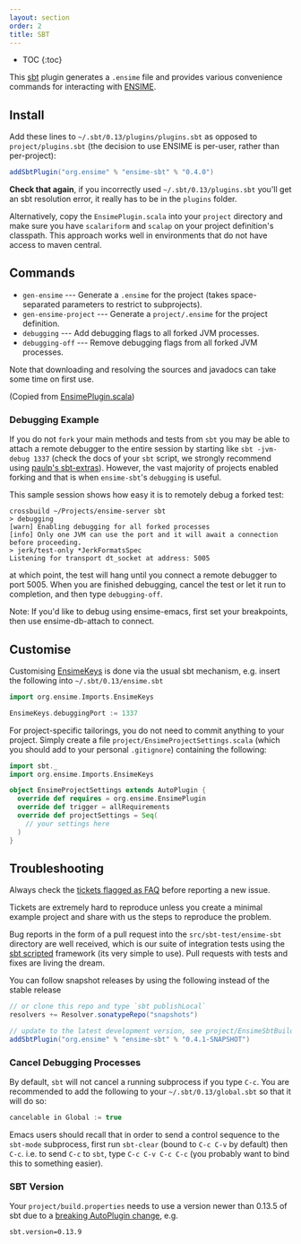 ```yaml
---
layout: section
order: 2
title: SBT
---
```


- TOC
{:toc}

This [sbt](http://github.com/sbt/sbt) plugin generates a `.ensime` file and provides various convenience commands for interacting with [ENSIME](http://github.com/ensime/ensime-server).

## Install

Add these lines to `~/.sbt/0.13/plugins/plugins.sbt` as opposed to `project/plugins.sbt` (the decision to use ENSIME is per-user, rather than per-project):

```scala
addSbtPlugin("org.ensime" % "ensime-sbt" % "0.4.0")
```

**Check that again**, if you incorrectly used `~/.sbt/0.13/plugins.sbt` you'll get an sbt resolution error, it really has to be in the `plugins` folder.

Alternatively, copy the `EnsimePlugin.scala` into your `project` directory and make sure you have `scalariform` and `scalap` on your project definition's classpath. This approach works well in environments that do not have access to maven central.


## Commands

* `gen-ensime` --- Generate a `.ensime` for the project (takes space-separated parameters to restrict to subprojects).
* `gen-ensime-project` --- Generate a `project/.ensime` for the project definition.
* `debugging` --- Add debugging flags to all forked JVM processes.
* `debugging-off` --- Remove debugging flags from all forked JVM processes.

Note that downloading and resolving the sources and javadocs can take some time on first use.

(Copied from [EnsimePlugin.scala](https://github.com/ensime/ensime-sbt/blob/master/src/main/scala/EnsimePlugin.scala#L59))


### Debugging Example

If you do not `fork` your main methods and tests from `sbt` you may be able to attach a remote debugger to the entire session by starting like `sbt -jvm-debug 1337` (check the docs of your `sbt` script, we strongly recommend using [paulp's sbt-extras](https://github.com/paulp/sbt-extras)). However, the vast majority of projects enabled forking and that is when `ensime-sbt`'s `debugging` is useful. 

This sample session shows how easy it is to remotely debug a forked test:

```
crossbuild ~/Projects/ensime-server sbt
> debugging
[warn] Enabling debugging for all forked processes
[info] Only one JVM can use the port and it will await a connection before proceeding.
> jerk/test-only *JerkFormatsSpec
Listening for transport dt_socket at address: 5005
```

at which point, the test will hang until you connect a remote debugger to port 5005. When you are finished debugging, cancel the test or let it run to completion, and then type `debugging-off`.

Note: If you'd like to debug using ensime-emacs, first set your breakpoints, then use ensime-db-attach to connect.


## Customise

Customising [EnsimeKeys](https://github.com/ensime/ensime-sbt/blob/master/src/main/scala/EnsimePlugin.scala#L21) is done via the usual sbt mechanism, e.g. insert the following into `~/.sbt/0.13/ensime.sbt`

```scala
import org.ensime.Imports.EnsimeKeys

EnsimeKeys.debuggingPort := 1337
```

For project-specific tailorings, you do not need to commit anything to your project. Simply create a file `project/EnsimeProjectSettings.scala` (which you should add to your personal `.gitignore`) containing the following:

```scala
import sbt._
import org.ensime.Imports.EnsimeKeys

object EnsimeProjectSettings extends AutoPlugin {
  override def requires = org.ensime.EnsimePlugin
  override def trigger = allRequirements
  override def projectSettings = Seq(
    // your settings here
  )
}
```


## Troubleshooting

Always check the [tickets flagged as FAQ](https://github.com/ensime/ensime-sbt/issues?q=label%3AFAQ) before reporting a new issue.

Tickets are extremely hard to reproduce unless you create a minimal example project and share with us the steps to reproduce the problem.

Bug reports in the form of a pull request into the `src/sbt-test/ensime-sbt` directory are well received, which is our suite of integration tests using the [sbt scripted](http://eed3si9n.com/testing-sbt-plugins) framework (its very simple to use). Pull requests with tests and fixes are living the dream.

You can follow snapshot releases by using the following instead of the stable release

```scala
// or clone this repo and type `sbt publishLocal`
resolvers += Resolver.sonatypeRepo("snapshots")

// update to the latest development version, see project/EnsimeSbtBuild.scala
addSbtPlugin("org.ensime" % "ensime-sbt" % "0.4.1-SNAPSHOT")
```


### Cancel Debugging Processes

By default, `sbt` will not cancel a running subprocess if you type `C-c`. You are recommended to add the following to your `~/.sbt/0.13/global.sbt` so that it will do so:

```scala
cancelable in Global := true
```

Emacs users should recall that in order to send a control sequence to the `sbt-mode` subprocess, first run `sbt-clear` (bound to `C-c C-v` by default) then `C-c`. i.e. to send `C-c` to `sbt`, type `C-c C-v C-c C-c` (you probably want to bind this to something easier).


### SBT Version

Your `project/build.properties` needs to use a version newer than 0.13.5 of sbt due to a [breaking AutoPlugin change](https://github.com/ensime/ensime-server/issues/672), e.g.

```
sbt.version=0.13.9
```

